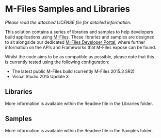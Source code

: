 # M-Files Samples and Libraries

*Please read the attached LICENSE file for detailed information.*

This solution contains a series of libraries and samples to help developers build applications using [M-Files](http://www.m-files.com).  These libraries and samples are designed to sit alongside our dedicated [M-Files Developer Portal](http://developers.m-files.com), where further information on the APIs and Frameworks that M-Files expose can be found.

Whilst the code aims to be as compatible as possible, please note that this is currently tested using the following configuration:

* The latest public M-Files build (currently M-Files 2015.3 SR2)
* Visual Studio 2015 Update 3

## Libraries

More information is available within the Readme file in the Libraries folder.

## Samples

More information is available within the Readme file in the Samples folder.
